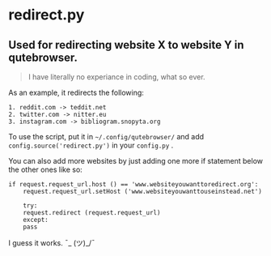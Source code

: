 # redirect.py

## Used for redirecting website X to website Y in qutebrowser.

> I have literally no experiance in coding, what so ever.

As an example, it redirects the following:

	1. reddit.com -> teddit.net
	2. twitter.com -> nitter.eu
	3. instagram.com -> bibliogram.snopyta.org

To use the script, put it in `~/.config/qutebrowser/` and add `config.source('redirect.py')` in your `config.py` .

You can also add more websites by just adding one more if statement below the other ones like so:

```
if request.request_url.host () == 'www.websiteyouwanttoredirect.org':
    request.request_url.setHost ('www.websiteyouwanttouseinstead.net')
	
    try:
	request.redirect (request.request_url)
    except:
	pass
```

I guess it works. ¯\_ (ツ)_/¯
